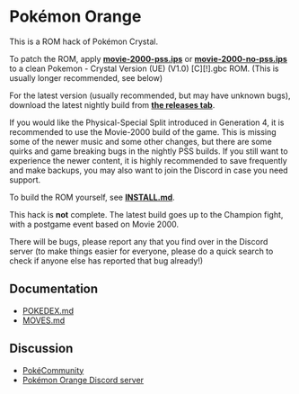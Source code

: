 # Pokémon Orange

This is a ROM hack of Pokémon Crystal.

To patch the ROM, apply [**movie-2000-pss.ips**](patches/movie-2000-pss.ips) or [**movie-2000-no-pss.ips**](patches/movie-2000-no-pss.ips) to a clean Pokemon - Crystal Version (UE) (V1.0) [C][!].gbc ROM. (This is usually longer recommended, see below)

For the latest version (usually recommended, but may have unknown bugs), download the latest nightly build from [**the releases tab**](https://github.com/PiaCarrot/pokeorange/releases/tag/beta-nightly).

If you would like the Physical-Special Split introduced in Generation 4, it is recommended to use the Movie-2000 build of the game. This is missing some of the newer music and some other changes, but there are some quirks and game breaking bugs in the nightly PSS builds. If you still want to experience the newer content, it is highly recommended to save frequently and make backups, you may also want to join the Discord in case you need support.

To build the ROM yourself, see [**INSTALL.md**](INSTALL.md).

This hack is **not** complete. The latest build goes up to the Champion fight, with a postgame event based on Movie 2000. 

There will be bugs, please report any that you find over in the Discord server (to make things easier for everyone, please do a quick search to check if anyone else has reported that bug already!)

## Documentation

* [POKEDEX.md](POKEDEX.md)
* [MOVES.md](MOVES.md)

## Discussion

* [PokéCommunity](https://www.pokecommunity.com/showthread.php?t=387653)
* [Pokémon Orange Discord server](https://discord.gg/cdrH3qBJnn)
